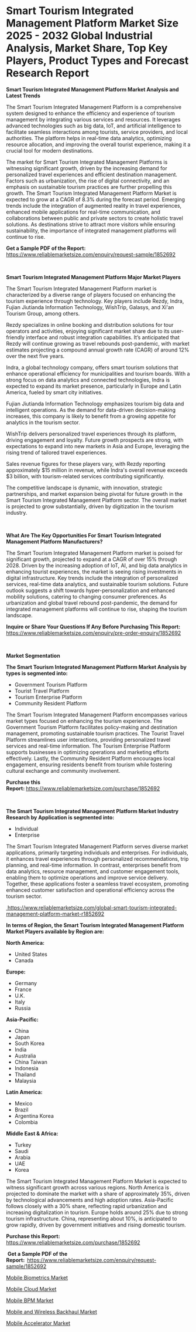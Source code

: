 <p><h1>Smart Tourism Integrated Management Platform Market Size 2025 - 2032 Global Industrial Analysis, Market Share, Top Key Players, Product Types and Forecast Research Report</h1></p><p><strong>Smart Tourism Integrated Management Platform Market Analysis and Latest Trends</strong></p>
<p><p>The Smart Tourism Integrated Management Platform is a comprehensive system designed to enhance the efficiency and experience of tourism management by integrating various services and resources. It leverages advanced technologies such as big data, IoT, and artificial intelligence to facilitate seamless interactions among tourists, service providers, and local authorities. The platform helps in real-time data analytics, optimizing resource allocation, and improving the overall tourist experience, making it a crucial tool for modern destinations.</p><p>The market for Smart Tourism Integrated Management Platforms is witnessing significant growth, driven by the increasing demand for personalized travel experiences and efficient destination management. Factors such as urbanization, the rise of digital connectivity, and an emphasis on sustainable tourism practices are further propelling this growth. The Smart Tourism Integrated Management Platform Market is expected to grow at a CAGR of 8.3% during the forecast period. Emerging trends include the integration of augmented reality in travel experiences, enhanced mobile applications for real-time communication, and collaborations between public and private sectors to create holistic travel solutions. As destinations strive to attract more visitors while ensuring sustainability, the importance of integrated management platforms will continue to rise.</p></p>
<p><strong>Get a Sample PDF of the Report:&nbsp;</strong> <a href="https://www.reliablemarketsize.com/enquiry/request-sample/1852692?utm_campaign=2008&utm_medium=2&utm_source=Github&utm_content=ia&utm_term=11032025&utm_id=smart-tourism-integrated-management-platform">https://www.reliablemarketsize.com/enquiry/request-sample/1852692</a></p>
<p>&nbsp;</p>
<p><strong>Smart Tourism Integrated Management Platform Major Market Players</strong></p>
<p><p>The Smart Tourism Integrated Management Platform market is characterized by a diverse range of players focused on enhancing the tourism experience through technology. Key players include Rezdy, Indra, Fujian Jiutianda Information Technology, WishTrip, Galasys, and Xi'an Tourism Group, among others.</p><p>Rezdy specializes in online booking and distribution solutions for tour operators and activities, enjoying significant market share due to its user-friendly interface and robust integration capabilities. It’s anticipated that Rezdy will continue growing as travel rebounds post-pandemic, with market estimates projecting a compound annual growth rate (CAGR) of around 12% over the next five years.</p><p>Indra, a global technology company, offers smart tourism solutions that enhance operational efficiency for municipalities and tourism boards. With a strong focus on data analytics and connected technologies, Indra is expected to expand its market presence, particularly in Europe and Latin America, fueled by smart city initiatives.</p><p>Fujian Jiutianda Information Technology emphasizes tourism big data and intelligent operations. As the demand for data-driven decision-making increases, this company is likely to benefit from a growing appetite for analytics in the tourism sector.</p><p>WishTrip delivers personalized travel experiences through its platform, driving engagement and loyalty. Future growth prospects are strong, with expectations to expand into new markets in Asia and Europe, leveraging the rising trend of tailored travel experiences.</p><p>Sales revenue figures for these players vary, with Rezdy reporting approximately $15 million in revenue, while Indra's overall revenue exceeds $3 billion, with tourism-related services contributing significantly.</p><p>The competitive landscape is dynamic, with innovation, strategic partnerships, and market expansion being pivotal for future growth in the Smart Tourism Integrated Management Platform sector. The overall market is projected to grow substantially, driven by digitization in the tourism industry.</p></p>
<p>&nbsp;</p>
<p><strong>What Are The Key Opportunities For Smart Tourism Integrated Management Platform Manufacturers?</strong></p>
<p><p>The Smart Tourism Integrated Management Platform market is poised for significant growth, projected to expand at a CAGR of over 15% through 2028. Driven by the increasing adoption of IoT, AI, and big data analytics in enhancing tourist experiences, the market is seeing rising investments in digital infrastructure. Key trends include the integration of personalized services, real-time data analytics, and sustainable tourism solutions. Future outlook suggests a shift towards hyper-personalization and enhanced mobility solutions, catering to changing consumer preferences. As urbanization and global travel rebound post-pandemic, the demand for integrated management platforms will continue to rise, shaping the tourism landscape.</p></p>
<p><strong>Inquire or Share Your Questions If Any Before Purchasing This Report:</strong> <a href="https://www.reliablemarketsize.com/enquiry/pre-order-enquiry/1852692?utm_campaign=2008&utm_medium=2&utm_source=Github&utm_content=ia&utm_term=11032025&utm_id=smart-tourism-integrated-management-platform">https://www.reliablemarketsize.com/enquiry/pre-order-enquiry/1852692</a></p>
<p>&nbsp;</p>
<p><strong>Market Segmentation</strong></p>
<p><strong>The Smart Tourism Integrated Management Platform Market Analysis by types is segmented into:</strong></p>
<p><ul><li>Government Tourism Platform</li><li>Tourist Travel Platform</li><li>Tourism Enterprise Platform</li><li>Community Resident Platform</li></ul></p>
<p><p>The Smart Tourism Integrated Management Platform encompasses various market types focused on enhancing the tourism experience. The Government Tourism Platform facilitates policy-making and destination management, promoting sustainable tourism practices. The Tourist Travel Platform streamlines user interactions, providing personalized travel services and real-time information. The Tourism Enterprise Platform supports businesses in optimizing operations and marketing efforts effectively. Lastly, the Community Resident Platform encourages local engagement, ensuring residents benefit from tourism while fostering cultural exchange and community involvement.</p></p>
<p><strong>Purchase this Report:&nbsp;</strong><a href="https://www.reliablemarketsize.com/purchase/1852692?utm_campaign=2008&utm_medium=2&utm_source=Github&utm_content=ia&utm_term=11032025&utm_id=smart-tourism-integrated-management-platform">https://www.reliablemarketsize.com/purchase/1852692</a></p>
<p>&nbsp;</p>
<p><strong>The Smart Tourism Integrated Management Platform Market Industry Research by Application is segmented into:</strong></p>
<p><ul><li>Individual</li><li>Enterprise</li></ul></p>
<p><p>The Smart Tourism Integrated Management Platform serves diverse market applications, primarily targeting individuals and enterprises. For individuals, it enhances travel experiences through personalized recommendations, trip planning, and real-time information. In contrast, enterprises benefit from data analytics, resource management, and customer engagement tools, enabling them to optimize operations and improve service delivery. Together, these applications foster a seamless travel ecosystem, promoting enhanced customer satisfaction and operational efficiency across the tourism sector.</p></p>
<p><a href="https://www.reliablemarketsize.com/global-smart-tourism-integrated-management-platform-market-r1852692?utm_campaign=2008&utm_medium=2&utm_source=Github&utm_content=ia&utm_term=11032025&utm_id=smart-tourism-integrated-management-platform">&nbsp;https://www.reliablemarketsize.com/global-smart-tourism-integrated-management-platform-market-r1852692</a></p>
<p><strong>In terms of Region, the Smart Tourism Integrated Management Platform Market Players available by Region are:</strong></p>
<p>
    <p> <strong> North America: </strong>
        <ul>
            <li>United States</li>
            <li>Canada</li>
        </ul>
        </p> 
    <p> <strong> Europe: </strong>
        <ul>
            <li>Germany</li>
            <li>France</li>
            <li>U.K.</li>
            <li>Italy</li>
            <li>Russia</li>
        </ul>
        </p> 
    <p> <strong> Asia-Pacific: </strong>
        <ul>
            <li>China</li>
            <li>Japan</li>
            <li>South Korea</li>
            <li>India</li>
            <li>Australia</li>
            <li>China Taiwan</li>
            <li>Indonesia</li>
            <li>Thailand</li>
            <li>Malaysia</li>
        </ul>
        </p> 
    <p> <strong> Latin America: </strong>
        <ul>
            <li>Mexico</li>
            <li>Brazil</li>
            <li>Argentina Korea</li>
            <li>Colombia</li>
        </ul>
        </p> 
    <p> <strong> Middle East & Africa: </strong>
        <ul>
            <li>Turkey</li>
            <li>Saudi</li>
            <li>Arabia</li>
            <li>UAE</li>
            <li>Korea</li>
        </ul>
    </p>
    </p>
<p><p>The Smart Tourism Integrated Management Platform Market is expected to witness significant growth across various regions. North America is projected to dominate the market with a share of approximately 35%, driven by technological advancements and high adoption rates. Asia-Pacific follows closely with a 30% share, reflecting rapid urbanization and increasing digitalization in tourism. Europe holds around 25% due to strong tourism infrastructure. China, representing about 10%, is anticipated to grow rapidly, driven by government initiatives and rising domestic tourism.</p></p>
<p><strong>Purchase this Report: </strong><a href="https://www.reliablemarketsize.com/purchase/1852692?utm_campaign=2008&utm_medium=2&utm_source=Github&utm_content=ia&utm_term=11032025&utm_id=smart-tourism-integrated-management-platform">https://www.reliablemarketsize.com/purchase/1852692</a></p>
<p>&nbsp;<strong>Get a Sample PDF of the Report:&nbsp;&nbsp;</strong><a href="https://www.reliablemarketsize.com/enquiry/request-sample/1852692?utm_campaign=2008&utm_medium=2&utm_source=Github&utm_content=ia&utm_term=11032025&utm_id=smart-tourism-integrated-management-platform">https://www.reliablemarketsize.com/enquiry/request-sample/1852692</a></p>
<p><strong></strong></p>
<p><p><a href="https://github.com/shefikagbons/Market-Research-Report-List-1/blob/main/mobile-biometrics-market.md?utm_campaign=2008&utm_medium=2&utm_source=Github&utm_content=ia&utm_term=11032025&utm_id=smart-tourism-integrated-management-platform">Mobile Biometrics Market</a></p><p><a href="https://github.com/pomasifilo/Market-Research-Report-List-1/blob/main/mobile-cloud-market.md?utm_campaign=2008&utm_medium=2&utm_source=Github&utm_content=ia&utm_term=11032025&utm_id=smart-tourism-integrated-management-platform">Mobile Cloud Market</a></p><p><a href="https://github.com/nontoengolo/Market-Research-Report-List-1/blob/main/mobile-bpm-market.md?utm_campaign=2008&utm_medium=2&utm_source=Github&utm_content=ia&utm_term=11032025&utm_id=smart-tourism-integrated-management-platform">Mobile BPM Market</a></p><p><a href="https://github.com/signallaikun/Market-Research-Report-List-1/blob/main/mobile-and-wireless-backhaul-market.md?utm_campaign=2008&utm_medium=2&utm_source=Github&utm_content=ia&utm_term=11032025&utm_id=smart-tourism-integrated-management-platform">Mobile and Wireless Backhaul Market</a></p><p><a href="https://github.com/mateyappiazo/Market-Research-Report-List-1/blob/main/mobile-accelerator-market.md?utm_campaign=2008&utm_medium=2&utm_source=Github&utm_content=ia&utm_term=11032025&utm_id=smart-tourism-integrated-management-platform">Mobile Accelerator Market</a></p></p>